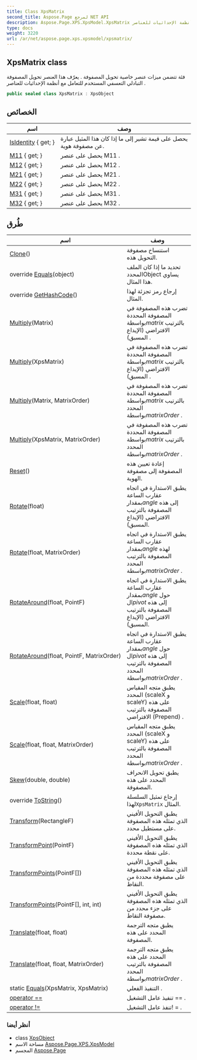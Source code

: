 ```yaml
---
title: Class XpsMatrix
second_title: Aspose.Page لمرجع NET API
description: Aspose.Page.XPS.XpsModel.XpsMatrix فصل. فئة تتضمن ميزات عنصر خاصية تحويل المصفوفة . يعرّف هذا العنصر تحويل المصفوفة التبادلي التعسفي المستخدم للتعامل مع أنظمة الإحداثيات للعناصر .
type: docs
weight: 3220
url: /ar/net/aspose.page.xps.xpsmodel/xpsmatrix/
---
```

## XpsMatrix class

فئة تتضمن ميزات عنصر خاصية تحويل المصفوفة . يعرّف هذا العنصر تحويل المصفوفة التبادلي التعسفي المستخدم للتعامل مع أنظمة الإحداثيات للعناصر .

```csharp
public sealed class XpsMatrix : XpsObject
```

## الخصائص

| اسم | وصف |
| --- | --- |
| [IsIdentity](../../aspose.page.xps.xpsmodel/xpsmatrix/isidentity/) { get; } | يحصل على قيمة تشير إلى ما إذا كان هذا المثيل عبارة عن مصفوفة هوية. |
| [M11](../../aspose.page.xps.xpsmodel/xpsmatrix/m11/) { get; } | يحصل على عنصر M11 . |
| [M12](../../aspose.page.xps.xpsmodel/xpsmatrix/m12/) { get; } | يحصل على عنصر M12 . |
| [M21](../../aspose.page.xps.xpsmodel/xpsmatrix/m21/) { get; } | يحصل على عنصر M21 . |
| [M22](../../aspose.page.xps.xpsmodel/xpsmatrix/m22/) { get; } | يحصل على عنصر M22 . |
| [M31](../../aspose.page.xps.xpsmodel/xpsmatrix/m31/) { get; } | يحصل على عنصر M31 . |
| [M32](../../aspose.page.xps.xpsmodel/xpsmatrix/m32/) { get; } | يحصل على عنصر M32 . |

## طُرق

| اسم | وصف |
| --- | --- |
| [Clone](../../aspose.page.xps.xpsmodel/xpsmatrix/clone/)() | استنساخ مصفوفة التحويل هذه. |
| override [Equals](../../aspose.page.xps.xpsmodel/xpsmatrix/equals/)(object) | تحديد ما إذا كان الملف المحددObject يساوي هذا المثال. |
| override [GetHashCode](../../aspose.page.xps.xpsmodel/xpsmatrix/gethashcode/)() | إرجاع رمز تجزئة لهذا المثال. |
| [Multiply](../../aspose.page.xps.xpsmodel/xpsmatrix/multiply/#multiply_2)(Matrix) | تضرب هذه المصفوفة في المصفوفة المحددة بواسطة*matrix* بالترتيب الافتراضي (الإيداع المسبق) . |
| [Multiply](../../aspose.page.xps.xpsmodel/xpsmatrix/multiply/#multiply)(XpsMatrix) | تضرب هذه المصفوفة في المصفوفة المحددة بواسطة*matrix* بالترتيب الافتراضي (الإيداع المسبق) . |
| [Multiply](../../aspose.page.xps.xpsmodel/xpsmatrix/multiply/#multiply_3)(Matrix, MatrixOrder) | تضرب هذه المصفوفة في المصفوفة المحددة بواسطة*matrix* بالترتيب المحدد بواسطة*matrixOrder* . |
| [Multiply](../../aspose.page.xps.xpsmodel/xpsmatrix/multiply/#multiply_1)(XpsMatrix, MatrixOrder) | تضرب هذه المصفوفة في المصفوفة المحددة بواسطة*matrix* بالترتيب المحدد بواسطة*matrixOrder* . |
| [Reset](../../aspose.page.xps.xpsmodel/xpsmatrix/reset/)() | إعادة تعيين هذه المصفوفة إلى مصفوفة الهوية. |
| [Rotate](../../aspose.page.xps.xpsmodel/xpsmatrix/rotate/#rotate)(float) | يطبق الاستدارة في اتجاه عقارب الساعة بمقدار*angle* إلى هذه المصفوفة بالترتيب الافتراضي (الإيداع المسبق). |
| [Rotate](../../aspose.page.xps.xpsmodel/xpsmatrix/rotate/#rotate_1)(float, MatrixOrder) | يطبق الاستدارة في اتجاه عقارب الساعة بمقدار*angle* لهذه المصفوفة بالترتيب المحدد بواسطة*matrixOrder* . |
| [RotateAround](../../aspose.page.xps.xpsmodel/xpsmatrix/rotatearound/#rotatearound)(float, PointF) | يطبق الاستدارة في اتجاه عقارب الساعة بمقدار*angle* حول ال*pivot* إلى هذه المصفوفة بالترتيب الافتراضي (الإيداع المسبق). |
| [RotateAround](../../aspose.page.xps.xpsmodel/xpsmatrix/rotatearound/#rotatearound_1)(float, PointF, MatrixOrder) | يطبق الاستدارة في اتجاه عقارب الساعة بمقدار*angle* حول ال*pivot* إلى هذه المصفوفة بالترتيب المحدد بواسطة*matrixOrder* . |
| [Scale](../../aspose.page.xps.xpsmodel/xpsmatrix/scale/#scale)(float, float) | يطبق متجه المقياس المحدد (scaleX و scaleY) على هذه المصفوفة بالترتيب الافتراضي (Prepend) . |
| [Scale](../../aspose.page.xps.xpsmodel/xpsmatrix/scale/#scale_1)(float, float, MatrixOrder) | يطبق متجه المقياس المحدد (scaleX و scaleY) على هذه المصفوفة بالترتيب المحدد بواسطة*matrixOrder* . |
| [Skew](../../aspose.page.xps.xpsmodel/xpsmatrix/skew/)(double, double) | يطبق تحويل الانحراف المحدد على هذه المصفوفة. |
| override [ToString](../../aspose.page.xps.xpsmodel/xpsmatrix/tostring/)() | إرجاع تمثيل السلسلة لهذا`XpsMatrix` المثال. |
| [Transform](../../aspose.page.xps.xpsmodel/xpsmatrix/transform/)(RectangleF) | يطبق التحويل الأفيني الذي تمثله هذه المصفوفة على مستطيل محدد. |
| [TransformPoint](../../aspose.page.xps.xpsmodel/xpsmatrix/transformpoint/)(PointF) | يطبق التحويل الأفيني الذي تمثله هذه المصفوفة على نقطة محددة. |
| [TransformPoints](../../aspose.page.xps.xpsmodel/xpsmatrix/transformpoints/#transformpoints)(PointF[]) | يطبق التحويل الأفيني الذي تمثله هذه المصفوفة على مصفوفة محددة من النقاط. |
| [TransformPoints](../../aspose.page.xps.xpsmodel/xpsmatrix/transformpoints/#transformpoints_1)(PointF[], int, int) | يطبق التحويل الأفيني الذي تمثله هذه المصفوفة على جزء محدد من مصفوفة النقاط. |
| [Translate](../../aspose.page.xps.xpsmodel/xpsmatrix/translate/#translate)(float, float) | يطبق متجه الترجمة المحدد على هذه المصفوفة. |
| [Translate](../../aspose.page.xps.xpsmodel/xpsmatrix/translate/#translate_1)(float, float, MatrixOrder) | يطبق متجه الترجمة المحدد على هذه المصفوفة بالترتيب المحدد بواسطة*matrixOrder* . |
| static [Equals](../../aspose.page.xps.xpsmodel/xpsmatrix/equals/)(XpsMatrix, XpsMatrix) | التنفيذ الفعلي . |
| [operator ==](../../aspose.page.xps.xpsmodel/xpsmatrix/op_equality/) | تنفيذ عامل التشغيل == . |
| [operator !=](../../aspose.page.xps.xpsmodel/xpsmatrix/op_inequality/) | تنفذ عامل التشغيل! = . |

### أنظر أيضا

* class [XpsObject](../xpsobject/)
* مساحة الاسم [Aspose.Page.XPS.XpsModel](../../aspose.page.xps.xpsmodel/)
* المجسم [Aspose.Page](../../)


